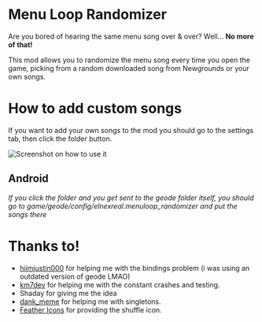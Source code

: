 # Menu Loop Randomizer

Are you bored of hearing the same menu song <cr>over & over</cr>? Well... **No more of that!**

This mod allows you to randomize the menu song every time you open the game, picking from a random downloaded song from Newgrounds or your own songs.

# How to add custom songs

If you want to add your own songs to the mod you should go to the settings tab, then click the folder button.

![Screenshot on how to use it](elnexreal.menuloop_randomizer/screenshot.png)

## Android

<co>*If you click the folder and you get sent to the geode folder itself, you should go to game/geode/config/elnexreal.menuloop_randomizer and put the songs there*</co>

# Thanks to!

- [hiimjustin000](https://github.com/hiimjustin000) <cj>for helping me with the bindings problem (i was using an outdated version of geode LMAO)</cj>
- [km7dev](https://github.com/Kingminer7) <cj>for helping me with the constant crashes and testing.</cj>
- <cj>Shaday for giving me the idea<cj>
- [dank_meme](https://github.com/dankmeme01) <cj>for helping me with singletons.</cj>
- [Feather Icons](https://feathericons.com) <cj>for providing the shuffle icon.</cj>